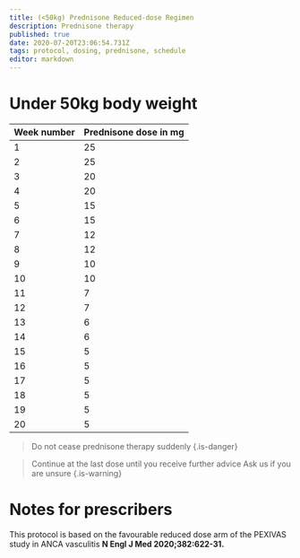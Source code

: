 ```yaml
---
title: (<50kg) Prednisone Reduced-dose Regimen
description: Prednisone therapy
published: true
date: 2020-07-20T23:06:54.731Z
tags: protocol, dosing, prednisone, schedule
editor: markdown
---
```


# Under 50kg body weight

| Week number | Prednisone dose in mg |
|-------------|-----------------------|
| 1           | 25                    |
| 2           | 25                    |
| 3           | 20                    |
| 4           | 20                    |
| 5           | 15                    |
| 6           | 15                    |
| 7           | 12                    |
| 8           | 12                    |
| 9           | 10                    |
| 10          | 10                    |
| 11          | 7                     |
| 12          | 7                     |
| 13          | 6                     |
| 14          | 6                     |
| 15          | 5                     |
| 16          | 5                     |
| 17          | 5                     |
| 18          | 5                     |
| 19          | 5                     |
| 20          | 5                     |

> Do not cease prednisone therapy suddenly
{.is-danger}

> Continue at the last dose until you receive further advice
> Ask us if you are unsure
{.is-warning}

 

# Notes for prescribers
This protocol is based on the favourable reduced dose arm of the PEXIVAS study in ANCA vasculitis **N Engl J Med 2020;382:622-31.**